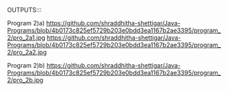 OUTPUTS:::

Program 2)a) https://github.com/shraddhitha-shettigar/Java-Programs/blob/4b0173c825ef5729b203e0bdd3ea1167b2ae3395/program_2/pro_2a1.jpg
             https://github.com/shraddhitha-shettigar/Java-Programs/blob/4b0173c825ef5729b203e0bdd3ea1167b2ae3395/program_2/pro_2a2.jpg

Program 2)b) https://github.com/shraddhitha-shettigar/Java-Programs/blob/4b0173c825ef5729b203e0bdd3ea1167b2ae3395/program_2/pro_2b.jpg
